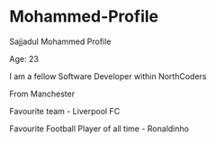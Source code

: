 # Mohammed-Profile
Sajjadul Mohammed Profile

Age: 23

I am a fellow Software Developer within NorthCoders

From Manchester

Favourite team - Liverpool FC

Favourite Football Player of all time - Ronaldinho
